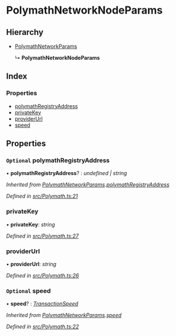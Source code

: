 # PolymathNetworkNodeParams

## Hierarchy

* [PolymathNetworkParams](_polymath_.polymathnetworkparams.md)

  ↳ **PolymathNetworkNodeParams**

## Index

### Properties

* [polymathRegistryAddress](_polymath_.polymathnetworknodeparams.md#optional-polymathregistryaddress)
* [privateKey](_polymath_.polymathnetworknodeparams.md#privatekey)
* [providerUrl](_polymath_.polymathnetworknodeparams.md#providerurl)
* [speed](_polymath_.polymathnetworknodeparams.md#optional-speed)

## Properties

### `Optional` polymathRegistryAddress

• **polymathRegistryAddress**? : _undefined \| string_

_Inherited from_ [_PolymathNetworkParams_](_polymath_.polymathnetworkparams.md)_._[_polymathRegistryAddress_](_polymath_.polymathnetworkparams.md#optional-polymathregistryaddress)

_Defined in_ [_src/Polymath.ts:21_](https://github.com/PolymathNetwork/polymath-sdk/blob/550676f/src/Polymath.ts#L21)

### privateKey

• **privateKey**: _string_

_Defined in_ [_src/Polymath.ts:27_](https://github.com/PolymathNetwork/polymath-sdk/blob/550676f/src/Polymath.ts#L27)

### providerUrl

• **providerUrl**: _string_

_Defined in_ [_src/Polymath.ts:26_](https://github.com/PolymathNetwork/polymath-sdk/blob/550676f/src/Polymath.ts#L26)

### `Optional` speed

• **speed**? : [_TransactionSpeed_](../enums/_types_index_.transactionspeed.md)

_Inherited from_ [_PolymathNetworkParams_](_polymath_.polymathnetworkparams.md)_._[_speed_](_polymath_.polymathnetworkparams.md#optional-speed)

_Defined in_ [_src/Polymath.ts:22_](https://github.com/PolymathNetwork/polymath-sdk/blob/550676f/src/Polymath.ts#L22)

